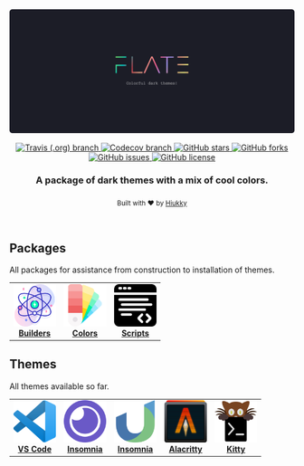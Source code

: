 <div align="center">
  <img alt="flate logo" src="./assets/banner.svg"/>
</div>

<p align="center">
  <a href="https://travis-ci.org/github/hiukky/flate">
    <img alt="Travis (.org) branch" src="https://img.shields.io/travis/hiukky/flate/develop?color=%2323d18c&style=for-the-badge&colorA=1C1D27">
  </a>
  <a href="https://codecov.io/gh/hiukky/flate">
    <img alt="Codecov branch" src="https://img.shields.io/codecov/c/github/hiukky/flate/develop?color=%23ff5d8f&style=for-the-badge&colorA=1C1D27">
  </a>
  <a href="https://github.com/hiukky/flate/stargazers">
    <img alt="GitHub stars" src="https://img.shields.io/github/stars/hiukky/flate?color=%2300cecb&style=for-the-badge&colorA=1C1D27">
  </a>
  <a href="https://github.com/hiukky/flate/network">
    <img alt="GitHub forks" src="https://img.shields.io/github/forks/hiukky/flate?color=%23a29bfe&style=for-the-badge&colorA=1C1D27">
  </a>
  <a href="https://github.com/hiukky/flate/issues">
    <img alt="GitHub issues" src="https://img.shields.io/github/issues/hiukky/flate?style=for-the-badge&color=ffe066&colorA=1C1D27">
  </a>
  <a href="httdivs://github.com/hiukky/flate/blob/develop/LICENSE">
    <img alt="GitHub license" src="https://img.shields.io/github/license/hiukky/flate?color=%23eab464&style=for-the-badge&colorA=1C1D27" />
  </a>
</p>

<h3 align="center"> A package of dark themes with a mix of cool colors. </h3>

<p align="center">
  <sub>Built with ❤︎ by <a href="https://hiukky.com">Hiukky</a>
  <br/>
</p>

<br>

## Packages

All packages for assistance from construction to installation of themes.

<table>
  <tr>
    <td align="center"><a href="https://github.com/hiukky/flate/tree/develop/packages/core/builders">
      <img src="assets/builders.png" width="75px" height="75px" alt="Builders" />
      <br /><b>Builders</b></a>
    </td>
    <td align="center"><a href="https://github.com/hiukky/flate/tree/develop/packages/core/colors">
      <img src="assets/colors.png" width="75px" height="75px" alt="Colors" />
      <br /><b>Colors</b></a>
    </td>
    <td align="center"><a href="https://github.com/hiukky/flate/tree/develop/packages/core/scripts">
      <img src="assets/scripts.png" width="75px" height="75px" alt="Scripts" />
      <br /><b>Scripts</b></a>
    </td>
  </tr>
</table>

## Themes

All themes available so far.

<table>
  <tr>
    <td align="center"><a href="https://github.com/hiukky/flate/tree/develop/packages/themes/vscode">
      <img src="assets/vscode.png" width="75px" height="75px" alt="VS Code" />
      <br /><b>VS Code</b></a>
    </td>
    <td align="center"><a href="https://github.com/hiukky/flate/tree/develop/packages/themes/insomnia">
      <img src="assets/insomnia.png" width="75px" height="75px" alt="Insomnia" />
      <br /><b>Insomnia</b></a>
    </td>
    <td align="center"><a href="https://github.com/hiukky/flate/tree/develop/packages/themes/ulauncher">
      <img src="assets/ulauncher.png" width="75px" height="75px" alt="Ulauncher" />
      <br /><b>Insomnia</b></a>
    </td>
    <td align="center"><a href="https://github.com/hiukky/flate/tree/develop/packages/themes/alacritty">
      <img src="assets/alacritty.png" width="75px" height="75px" alt="Alacritty" />
      <br /><b>Alacritty</b></a>
    </td>
    <td align="center"><a href="https://github.com/hiukky/flate/tree/develop/packages/themes/kitty">
      <img src="assets/kitty.png" width="75px" height="75px" alt="Kitty" />
      <br /><b>Kitty</b></a>
    </td>
  </tr>
</table>

